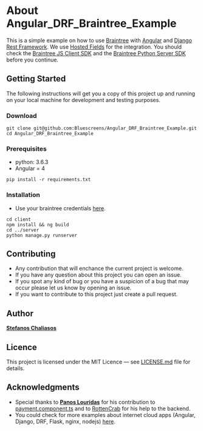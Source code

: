 # About **Angular\_DRF\_Braintree\_Example**

This is a simple example on how to use [Braintree](https://www.braintreepayments.com/) with [Angular](https://angular.io) and [Django Rest Framework](http://www.django-rest-framework.org). We use [Hosted Fields](https://developers.braintreepayments.com/guides/hosted-fields/overview/javascript/v2) for the integration. You should check the [Braintree JS Client SDK](https://developers.braintreepayments.com/guides/client-sdk/setup/javascript/v2) and the [Braintree Python Server SDK](https://developers.braintreepayments.com/start/hello-server/python) before you continue.

## Getting Started

The following instructions will get you a copy of this project up and running on your local machine for development and testing purposes.

### Download

```
git clone git@github.com:Bluescreens/Angular_DRF_Braintree_Example.git
cd Angular_DRF_Braintree_Example
```

### Prerequisites

* python: 3.6.3
* Angular = 4


```
pip install -r requirements.txt
```

### Installation

* Use your braintree credentials [here](https://github.com/Bluescreens/Angular_DRF_Braintree_Example/blob/2229a6823b6a7a66aab533cc23e18474213bea57/server/braintreeapi/views.py#L10).

```
cd client
npm install && ng build
cd ../server
python manage.py runserver
```

## Contributing

* Any contribution that will enchance the current project is welcome.
* If you have any question about this project you can open an issue.
* If you spot any kind of bug or you have a suspicion of a bug that may occur please let us know by opening an issue.
* If you want to contribute to this project just create a pull request.

## Author

[**Stefanos Chaliasos**](https://github.com/StefanosChaliasos)

## Licence

This project is licensed under the  MIT Licence &mdash; see [LICENSE.md](LICENSE.md) file for details.

## Acknowledgments

* Special thanks to [**Panos Louridas**](https://github.com/louridas) for his contribution to [payment.component.ts](https://github.com/Bluescreens/Angular_DRF_Braintree_Example/blob/master/client/src/app/payment/payment.component.ts) and to [RottenCrab](https://github.com/RottenCrab) for his help to the backend.
* You could check for more examples about internet cloud apps (Angular, Django, DRF, Flask, nginx, nodejs) [here](https://github.com/louridas/internet_cloud_apps).
